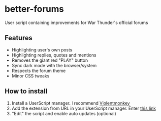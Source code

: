 # better-forums
User script containing improvements for War Thunder's official forums

## Features
* Highlighting user's own posts
* Highlighting replies, quotes and mentions
* Removes the giant red "PLAY" button
* Sync dark mode with the browser/system
* Respects the forum theme
* Minor CSS tweaks


## How to install

1. Install a UserScript manager. I recommend [Violentmonkey](https://violentmonkey.github.io/)
2. Add the extension from URL in your UserScript manager. Enter [this link](https://raw.githubusercontent.com/themadseventeen/better-forums/refs/heads/master/script.js)
3. "Edit" the script and enable auto updates (optional)